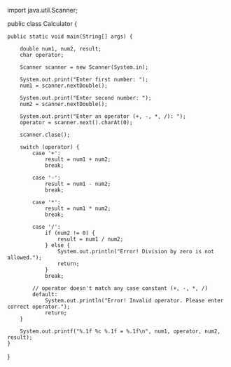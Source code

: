 import java.util.Scanner;

public class Calculator {

    public static void main(String[] args) {

        double num1, num2, result;
        char operator;

        Scanner scanner = new Scanner(System.in);

        System.out.print("Enter first number: ");
        num1 = scanner.nextDouble();

        System.out.print("Enter second number: ");
        num2 = scanner.nextDouble();

        System.out.print("Enter an operator (+, -, *, /): ");
        operator = scanner.next().charAt(0);

        scanner.close();

        switch (operator) {
            case '+':
                result = num1 + num2;
                break;

            case '-':
                result = num1 - num2;
                break;

            case '*':
                result = num1 * num2;
                break;

            case '/':
                if (num2 != 0) {
                    result = num1 / num2;
                } else {
                    System.out.println("Error! Division by zero is not allowed.");
                    return;
                }
                break;

            // operator doesn't match any case constant (+, -, *, /)
            default:
                System.out.println("Error! Invalid operator. Please enter correct operator.");
                return;
        }

        System.out.printf("%.1f %c %.1f = %.1f\n", num1, operator, num2, result);
    }
}
